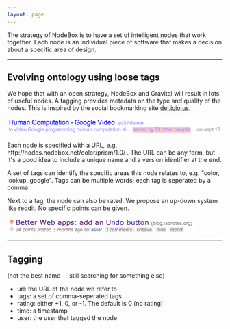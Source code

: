 ```yaml
---
layout: page
---
```

<p><!-- NOTITLE --> <span class="big_text">The strategy of NodeBox is to have a set of intelligent nodes that work together. Each node is an individual piece of software that makes a decision about a specific area of design.</span></p><p><span class="big_text"></span></p><hr />  <span class="big_text"></span><h2>Evolving ontology using loose tags</h2>  <p>We hope that with an open strategy, NodeBox and Gravital will result in lots of useful nodes. A tagging provides metadata on the type and quality of the nodes. This is inspired by the social bookmarking site <a href="http://del.icio.us/">del.icio.us</a>.</p>  <p><span class="media"><img src="/static/media/tagging-delicious.png" height="39" width="525" /></span> </p>  <p>Each node is specified with a URL, e.g. http://nodes.nodebox.net/color/prism/1.0/ . The URL can be any form, but it&#39;s a good idea to include a unique name and a version identifier at the end.</p>  <p>A set of tags can identify the specific areas this node relates to, e.g. &quot;color, lookup, google&quot;. Tags can be multiple words; each tag is seperated by a comma.</p>  <p>Next to a tag, the node can also be rated. We propose an up-down system like <a href="http://www.reddit.com/">reddit</a>. No specific points can be given.</p>  <p><span class="media"><img src="/static/media/tagging-reddit.png" height="37" width="440" /></span> </p>  <hr />  <h2>Tagging </h2>  <p>(not the best name -- still searching for something else)</p>  <ul> <li>url: the URL of the node we refer to</li> <li>tags: a set of comma-seperated tags</li> <li>rating: either +1, 0, or -1. The default is 0 (no rating)</li> <li>time: a timestamp</li> <li>user: the user that tagged the node</li> </ul> 